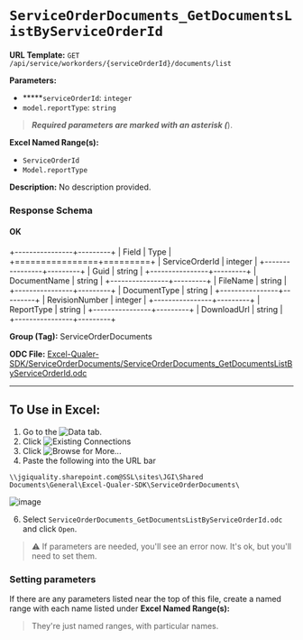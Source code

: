 # `ServiceOrderDocuments_GetDocumentsListByServiceOrderId`

**URL Template:**
`GET /api/service/workorders/{serviceOrderId}/documents/list`

**Parameters:**
- *****`serviceOrderId`: `integer`
- `model.reportType`: `string`


> *****Required parameters are marked with an asterisk (*****).

**Excel Named Range(s):**
- `ServiceOrderId`
- `Model.reportType`


**Description:**
No description provided.

### Response Schema

#### OK
+----------------+---------+
| Field          | Type    |
+================+=========+
| ServiceOrderId | integer |
+----------------+---------+
| Guid           | string  |
+----------------+---------+
| DocumentName   | string  |
+----------------+---------+
| FileName       | string  |
+----------------+---------+
| DocumentType   | string  |
+----------------+---------+
| RevisionNumber | integer |
+----------------+---------+
| ReportType     | string  |
+----------------+---------+
| DownloadUrl    | string  |
+----------------+---------+

**Group (Tag):**
ServiceOrderDocuments

**ODC File:**
[Excel-Qualer-SDK/ServiceOrderDocuments/ServiceOrderDocuments_GetDocumentsListByServiceOrderId.odc](https://github.com/Johnson-Gage-Inspection-Inc/qualer-sdk-odc/blob/main/Excel-Qualer-SDK/ServiceOrderDocuments/ServiceOrderDocuments_GetDocumentsListByServiceOrderId.odc)

---

To Use in Excel:
---

1. Go to the ![`Data`](https://github.com/user-attachments/assets/da437a70-57b3-4c5b-bb01-4910ece19ed1)
 tab.
3. Click ![Existing Connections](https://github.com/user-attachments/assets/a2f1ed67-b2e0-4c23-ac90-68c870e60289)
4. Click ![`Browse for More...`](https://github.com/user-attachments/assets/8e698494-6865-41e7-b6fa-043aea81809a)
5. Paste the following into the URL bar
```
\\jgiquality.sharepoint.com@SSL\sites\JGI\Shared Documents\General\Excel-Qualer-SDK\ServiceOrderDocuments\
```

![image](https://github.com/user-attachments/assets/1e1a8d87-0377-446d-aaf5-d78562991db3)

6. Select `ServiceOrderDocuments_GetDocumentsListByServiceOrderId.odc` and click `Open`.

> ⚠️ If parameters are needed, you'll see an error now. It's ok, but you'll need to set them.

### Setting parameters
If there are any parameters listed near the top of this file, create a named range with each name listed under **Excel Named Range(s):**
> They're just named ranges, with particular names.
